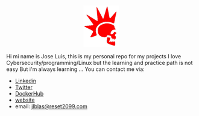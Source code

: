 
<p align="center">
<img src="avatar.png">
</p>

 Hi mi name is Jose Luis, this is my personal repo for my projects
 I love Cybersecurity/programming/Linux but the learning and practice path is not easy
 But i'm always learning ...
 You can contact me via:

* [Linkedin](https://www.linkedin.com/in/joseluisbr2047/)
* [Twitter](https://twitter.com/joselbr5)
* [DockerHub](https://hub.docker.com/u/jluis2247)
* [website](https://reset2099.com/)
* email: jlblas@reset2099.com
